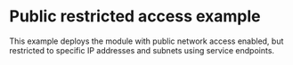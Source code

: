 # Public restricted access example

This example deploys the module with public network access enabled, but restricted to specific IP addresses and subnets using service endpoints.
